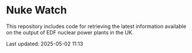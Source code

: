 # Nuke Watch

This repository includes code for retrieving the latest information available on the output of EDF nuclear power plants in the UK.

Last updated: 2025-05-02 11:13